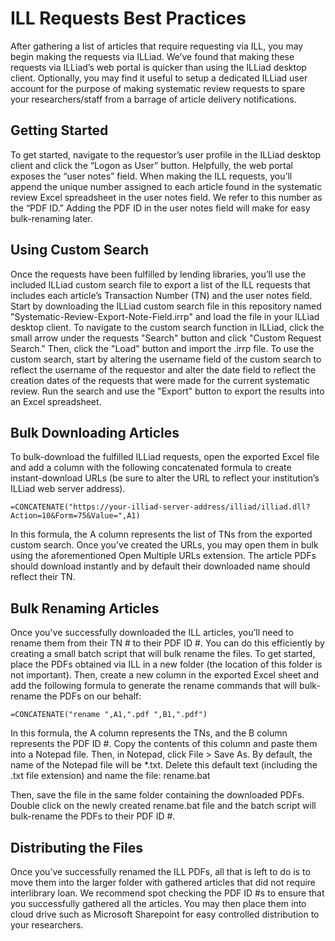 # ILL Requests Best Practices

After gathering a list of articles that require requesting via ILL, you may begin making the requests via ILLiad. We’ve found that making these requests via ILLiad’s web portal is quicker than using the ILLiad desktop client. Optionally, you may find it useful to setup a dedicated ILLiad user account for the purpose of making systematic review requests to spare your researchers/staff from a barrage of article delivery notifications.

## Getting Started
To get started, navigate to the requestor’s user profile in the ILLiad desktop client and click the “Logon as User” button. Helpfully, the web portal exposes the “user notes” field. When making the ILL requests, you’ll append the unique number assigned to each article found in the systematic review Excel spreadsheet in the user notes field. We refer to this number as the “PDF ID.” Adding the PDF ID in the user notes field will make for easy bulk-renaming later.

## Using Custom Search
Once the requests have been fulfilled by lending libraries, you’ll use the included ILLiad custom search file to export a list of the ILL requests that includes each article’s Transaction Number (TN) and the user notes field. Start by downloading the ILLiad custom search file in this repository named "Systematic-Review-Export-Note-Field.irrp" and load the file in your ILLiad desktop client. To navigate to the custom search function in ILLiad, click the small arrow under the requests "Search" button and click "Custom Request Search." Then, click the "Load" button and import the .irrp file. To use the custom search, start by altering the username field of the custom search to reflect the username of the requestor and alter the date field to reflect the creation dates of the requests that were made for the current systematic review. Run the search and use the "Export" button to export the results into an Excel spreadsheet.

## Bulk Downloading Articles
To bulk-download the fulfilled ILLiad requests, open the exported Excel file and add a column with the following concatenated formula to create instant-download URLs (be sure to alter the URL to reflect your institution’s ILLiad web server address).
```
=CONCATENATE("https://your-illiad-server-address/illiad/illiad.dll?Action=10&Form=75&Value=",A1)
```
In this formula, the A column represents the list of TNs from the exported custom search. Once you’ve created the URLs, you may open them in bulk using the aforementioned Open Multiple URLs extension. The article PDFs should download instantly and by default their downloaded name should reflect their TN.

## Bulk Renaming Articles
Once you've successfully downloaded the ILL articles, you’ll need to rename them from their TN # to their PDF ID #. You can do this efficiently by creating a small batch script that will bulk rename the files. To get started, place the PDFs obtained via ILL in a new folder (the location of this folder is not important). Then, create a new column in the exported Excel sheet and add the following formula to generate the rename commands that will bulk-rename the PDFs on our behalf:
```
=CONCATENATE("rename ",A1,".pdf ",B1,".pdf")
```
In this formula, the A column represents the TNs, and the B column represents the PDF ID #.
Copy the contents of this column and paste them into a Notepad file. Then, in Notepad, click File > Save As. By default, the name of the Notepad file will be *.txt. Delete this default text (including the .txt file extension) and name the file: rename.bat

Then, save the file in the same folder containing the downloaded PDFs. Double click on the newly created rename.bat file and the batch script will bulk-rename the PDFs to their PDF ID #.

## Distributing the Files
Once you’ve successfully renamed the ILL PDFs, all that is left to do is to move them into the larger folder with gathered articles that did not require interlibrary loan. We recommend spot checking the PDF ID #s to ensure that you successfully gathered all the articles. You may then place them into cloud drive such as Microsoft Sharepoint for easy controlled distribution to your researchers.
